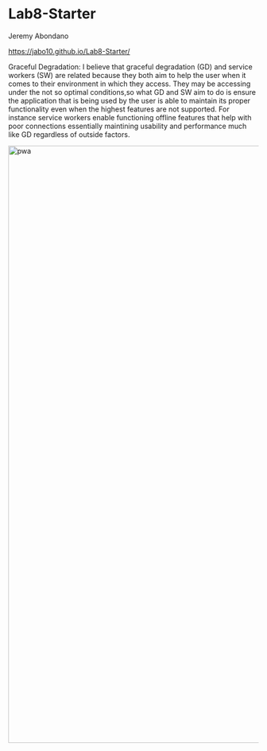 # Lab8-Starter
Jeremy Abondano

https://jabo10.github.io/Lab8-Starter/


Graceful Degradation: I believe that graceful degradation (GD) and service workers (SW) are related because they both aim to help the user when it comes to their environment in which they access. They may be accessing under the not so optimal conditions,so what GD and SW aim to do is ensure the application that is being used by the user is able to maintain its proper functionality even when the highest features are not supported. For instance service workers enable functioning offline features that help with poor connections essentially maintining usability and performance much like GD regardless of outside factors. 

<img width="1200" alt="pwa" src="https://github.com/Jabo10/Lab8-Starter/assets/122490992/d0b399c7-a41b-4a6a-a812-c938ed41875b">

